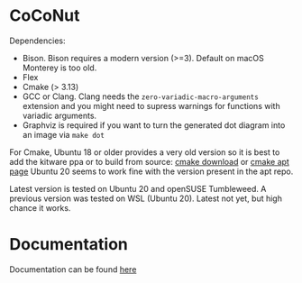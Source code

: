 # CoCoNut 

Dependencies:
- Bison. Bison requires a modern version (>=3). Default on macOS Monterey is too old.
- Flex
- Cmake (> 3.13)
- GCC or Clang. Clang needs the `zero-variadic-macro-arguments` extension and you might need to supress warnings for functions with variadic arguments.
- Graphviz is required if you want to turn the generated dot diagram into an image via `make dot`

For Cmake, Ubuntu 18 or older provides a very old version so it is best to add the kitware ppa or to build from source:
[cmake download](https://cmake.org/download/) or [cmake apt page](https://apt.kitware.com/)
Ubuntu 20 seems to work fine with the version present in the apt repo.

Latest version is tested on Ubuntu 20 and openSUSE Tumbleweed.
A previous version was tested on WSL (Ubuntu 20). Latest not yet, but high chance it works.

# Documentation
Documentation can be found [here](https://coconut-uva.github.io/coconut/)
